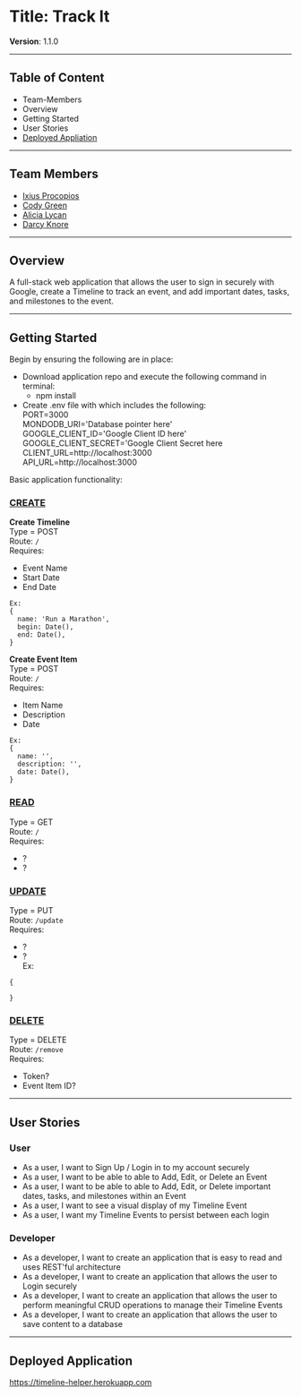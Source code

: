 # Title:  Track It
**Version**: 1.1.0 
***

## Table of Content
* Team-Members
* Overview
* Getting Started
* User Stories
* [Deployed Appliation](https://)
***

## Team Members
* [Ixius Procopios](https://github.com/ixnp)
* [Cody Green](https://github.com/codyjgreen) 
* [Alicia Lycan](https://github.com/alicialycan)
* [Darcy Knore](https://github.com/dknore)
***

## Overview
A full-stack web application that allows the user to sign in securely with Google, create a Timeline to track an event, and add important dates, tasks, and milestones to the event. 
***

## Getting Started
Begin by ensuring the following are in place:
* Download application repo and execute the following command in terminal:
  - npm install<br>
* Create .env file with which includes the following:<br>
      PORT=3000<br>
      MONDODB_URI='Database pointer here'<br>
      GOOGLE_CLIENT_ID='Google Client ID here'<br>
      GOOGLE_CLIENT_SECRET='Google Client Secret here<br>
      CLIENT_URL=http://localhost:3000<br>
      API_URL=http://localhost:3000<br>
  

Basic application functionality:<br>
### <u>CREATE</u>
<b>Create Timeline</b><br>
Type =  POST <br>
Route: ```/```<br>
Requires:

* Event Name
* Start Date
* End Date<br>
```
Ex:
{
  name: 'Run a Marathon',
  begin: Date(),
  end: Date(),
}
```
<b>Create Event Item</b><br>
Type =  POST <br>
Route: ```/```<br>
Requires:
* Item Name
* Description
* Date 
```
Ex:
{
  name: '',
  description: '', 
  date: Date(),
}
```
### <u>READ</u>
Type =  GET <br>
Route: ```/```<br>
Requires:
* ?
* ?

### <u>UPDATE</u>
Type =  PUT <br>
Route: ```/update```<br>
Requires:
* ?
* ?<br>
Ex:
```
{ 

}
```
### <u>DELETE</u>
Type =  DELETE <br>
Route: ```/remove```<br>
Requires:
* Token?
* Event Item ID?
***

## User Stories

### User

*  As a user, I want to Sign Up / Login in to my account securely
*  As a user, I want to be able to able to Add, Edit, or Delete an Event
*  As a user, I want to be able to able to Add, Edit, or Delete important dates, tasks, and milestones within an Event
*  As a user, I want to see a visual display of my Timeline Event
*  As a user, I want my Timeline Events to persist between each login

### Developer
 * As a developer, I want to create an application that is easy to read and uses REST'ful architecture
 * As a developer, I want to create an application that allows the user to Login securely
 * As a developer, I want to create an application that allows the user to perform meaningful CRUD operations to manage their Timeline Events
 * As a developer, I want to create an application that allows the user to save content to a database
***

## Deployed Application
https://timeline-helper.herokuapp.com


